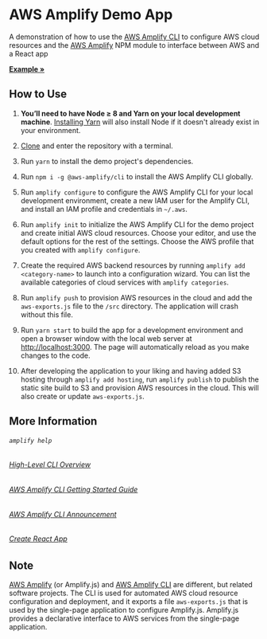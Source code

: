 # AWS Amplify Demo App

A demonstration of how to use the [AWS Amplify CLI](https://github.com/aws-amplify/amplify-cli) to configure AWS cloud resources and the [AWS Amplify](https://github.com/aws-amplify/amplify-js) NPM module to interface between AWS and a React app

**[Example »](http://amplifytest-20181102200157--hostingbucket.s3-website-us-west-2.amazonaws.com/)**

## How to Use

1. **You’ll need to have Node ≥ 8 and Yarn on your local development machine**. [Installing Yarn](https://yarnpkg.com/en/docs/install) will also install Node if it doesn't already exist in your environment.

2. [Clone](https://github.com/Burry/AWS-Amplify-Demo-React-App/archive/master.zip) and enter the repository with a terminal.

2. Run `yarn` to install the demo project's dependencies.

3. Run `npm i -g @aws-amplify/cli` to install the AWS Amplify CLI globally.

4. Run `amplify configure` to configure the AWS Amplify CLI for your local development environment, create a new IAM user for the Amplify CLI, and install an IAM profile and credentials in `~/.aws`.

5. Run `amplify init` to initialize the AWS Amplify CLI for the demo project and create initial AWS cloud resources. Choose your editor, and use the default options for the rest of the settings. Choose the AWS profile that you created with `amplify configure`.

6. Create the required AWS backend resources by running `amplify add <category-name>` to launch into a configuration wizard. You can list the available categories of cloud services with `amplify categories`.

7. Run `amplify push` to provision AWS resources in the cloud and add the `aws-exports.js` file to the `/src` directory. The application will crash without this file.

8. Run `yarn start` to build the app for a development environment and open a browser window with the local web server at [http://localhost:3000](http://localhost:3000). The page will automatically reload as you make changes to the code.

9. After developing the application to your liking and having added S3 hosting through `amplify add hosting`, run `amplify publish` to publish the static site build to S3 and provision AWS resources in the cloud. This will also create or update `aws-exports.js`.

## More Information

###### `amplify help`
###### [High-Level CLI Overview](https://aws-amplify.github.io/media/toolchain)
###### [AWS Amplify CLI Getting Started Guide](https://aws-amplify.github.io/docs/js/start)
###### [AWS Amplify CLI Announcement](https://aws.amazon.com/blogs/mobile/announcing-the-aws-amplify-cli-toolchain/)
###### [Create React App](https://github.com/facebook/create-react-app)

## Note

[AWS Amplify](https://github.com/aws-amplify/amplify-js) (or Amplify.js) and [AWS Amplify CLI](https://github.com/aws-amplify/amplify-cli) are different, but related software projects. The CLI is used for automated AWS cloud resource configuration and deployment, and it exports a file `aws-exports.js` that is used by the single-page application to configure Amplify.js. Amplify.js provides a declarative interface to AWS services from the single-page application.
